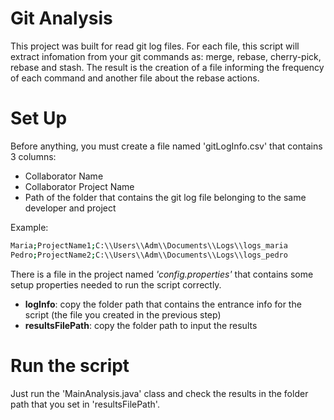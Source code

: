 # Git Analysis

This project was built for read git log files. For each file, this script will extract infomation from your git commands as: merge, rebase, cherry-pick, rebase and stash. The result is the creation of a file informing the frequency of each command and another file about the rebase actions.

# Set Up
Before anything, you must create a file named 'gitLogInfo.csv' that contains 3 columns:
 - Collaborator Name
 - Collaborator Project Name
 - Path of the folder that contains the git log file belonging to the same developer and project 
 
Example:
```sh
Maria;ProjectName1;C:\\Users\\Adm\\Documents\\Logs\\logs_maria
Pedro;ProjectName2;C:\\Users\\Adm\\Documents\\Logs\\logs_pedro
```

There is a file in the project named _'config.properties'_ that contains some setup properties needed to run the script correctly.

 - **logInfo**: copy the folder path that contains the entrance info for the script (the file you created in the previous step) 
 - **resultsFilePath**: copy the folder path to input the results
 
 # Run the script
Just run the 'MainAnalysis.java' class and check the results in the folder path that you set in 'resultsFilePath'.
